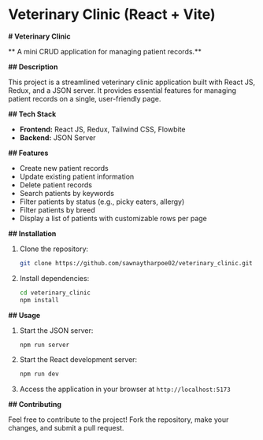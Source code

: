 # Veterinary Clinic (React + Vite)

 **# Veterinary Clinic**

** A mini CRUD application for managing patient records.**

**## Description**

This project is a streamlined veterinary clinic application built with React JS, Redux, and a JSON server. It provides essential features for managing patient records on a single, user-friendly page.

**## Tech Stack**

- **Frontend:** React JS, Redux, Tailwind CSS, Flowbite
- **Backend:** JSON Server

**## Features**

- Create new patient records
- Update existing patient information
- Delete patient records
- Search patients by keywords
- Filter patients by status (e.g., picky eaters, allergy)
- Filter patients by breed
- Display a list of patients with customizable rows per page

**## Installation**

1. Clone the repository:
   ```bash
   git clone https://github.com/sawnaytharpoe02/veterinary_clinic.git
   ```
2. Install dependencies:
   ```bash
   cd veterinary_clinic
   npm install
   ```

**## Usage**

1. Start the JSON server:
   ```bash
   npm run server
   ```
2. Start the React development server:
   ```bash
   npm run dev
   ```
3. Access the application in your browser at `http://localhost:5173`

**## Contributing**

Feel free to contribute to the project! Fork the repository, make your changes, and submit a pull request.

